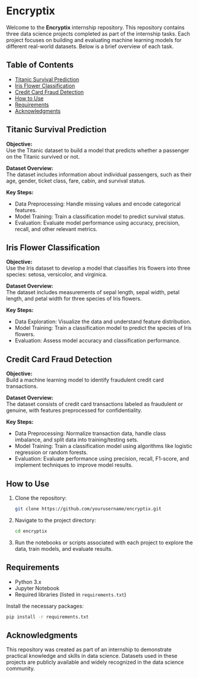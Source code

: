# Encryptix

Welcome to the **Encryptix** internship repository. This repository contains three data science projects completed as part of the internship tasks. Each project focuses on building and evaluating machine learning models for different real-world datasets. Below is a brief overview of each task.

## Table of Contents

- [Titanic Survival Prediction](#titanic-survival-prediction)
- [Iris Flower Classification](#iris-flower-classification)
- [Credit Card Fraud Detection](#credit-card-fraud-detection)
- [How to Use](#how-to-use)
- [Requirements](#requirements)
- [Acknowledgments](#acknowledgments)

## Titanic Survival Prediction

**Objective:**  
Use the Titanic dataset to build a model that predicts whether a passenger on the Titanic survived or not.

**Dataset Overview:**  
The dataset includes information about individual passengers, such as their age, gender, ticket class, fare, cabin, and survival status.

**Key Steps:**
- Data Preprocessing: Handle missing values and encode categorical features.
- Model Training: Train a classification model to predict survival status.
- Evaluation: Evaluate model performance using accuracy, precision, recall, and other relevant metrics.

## Iris Flower Classification

**Objective:**  
Use the Iris dataset to develop a model that classifies Iris flowers into three species: setosa, versicolor, and virginica.

**Dataset Overview:**  
The dataset includes measurements of sepal length, sepal width, petal length, and petal width for three species of Iris flowers.

**Key Steps:**
- Data Exploration: Visualize the data and understand feature distribution.
- Model Training: Train a classification model to predict the species of Iris flowers.
- Evaluation: Assess model accuracy and classification performance.

## Credit Card Fraud Detection

**Objective:**  
Build a machine learning model to identify fraudulent credit card transactions.

**Dataset Overview:**  
The dataset consists of credit card transactions labeled as fraudulent or genuine, with features preprocessed for confidentiality.

**Key Steps:**
- Data Preprocessing: Normalize transaction data, handle class imbalance, and split data into training/testing sets.
- Model Training: Train a classification model using algorithms like logistic regression or random forests.
- Evaluation: Evaluate performance using precision, recall, F1-score, and implement techniques to improve model results.

## How to Use

1. Clone the repository:
   ```bash
   git clone https://github.com/yourusername/encryptix.git
   ```
2. Navigate to the project directory:
   ```bash
   cd encryptix
   ```
3. Run the notebooks or scripts associated with each project to explore the data, train models, and evaluate results.

## Requirements

- Python 3.x
- Jupyter Notebook
- Required libraries (listed in `requirements.txt`)

Install the necessary packages:
```bash
pip install -r requirements.txt
```

## Acknowledgments

This repository was created as part of an internship to demonstrate practical knowledge and skills in data science. Datasets used in these projects are publicly available and widely recognized in the data science community.


